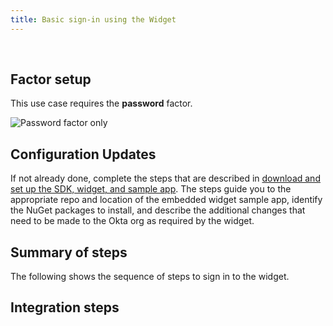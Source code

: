 ```yaml
---
title: Basic sign-in using the Widget
---
```


<div class="oie-embedded-sdk">

<ApiLifecycle access="ie" /><br>

<StackSelector class="cleaner-selector"/>

## Factor setup

This use case requires the **password** factor.

<div class="common-image-format">

![Password factor only](/img/oie-embedded-sdk/factor-password-only.png
 "Password factor only")

</div>

## Configuration Updates

If not already done, complete the steps that are described in [download and set up the SDK, widget, and sample app](/docs/guides/oie-embedded-common-download-setup-app/aspnet/main/). The steps guide you to the appropriate repo and location of the embedded widget sample app, identify the NuGet packages to install, and describe the additional changes that need to be made to the Okta org as required by the widget.

## Summary of steps

The following shows the sequence of steps to sign in to the widget.

<StackSelector snippet="summaryofsteps" noSelector />

## Integration steps

<StackSelector snippet="integrationsteps" noSelector />

</div>
